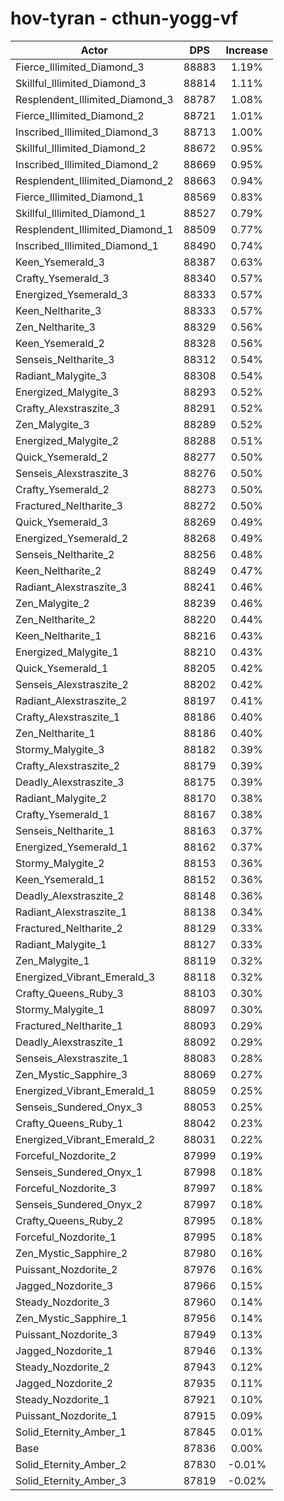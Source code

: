 # hov-tyran - cthun-yogg-vf
| Actor | DPS | Increase |
|---|:---:|:---:|
|Fierce_Illimited_Diamond_3|88883|1.19%|
|Skillful_Illimited_Diamond_3|88814|1.11%|
|Resplendent_Illimited_Diamond_3|88787|1.08%|
|Fierce_Illimited_Diamond_2|88721|1.01%|
|Inscribed_Illimited_Diamond_3|88713|1.00%|
|Skillful_Illimited_Diamond_2|88672|0.95%|
|Inscribed_Illimited_Diamond_2|88669|0.95%|
|Resplendent_Illimited_Diamond_2|88663|0.94%|
|Fierce_Illimited_Diamond_1|88569|0.83%|
|Skillful_Illimited_Diamond_1|88527|0.79%|
|Resplendent_Illimited_Diamond_1|88509|0.77%|
|Inscribed_Illimited_Diamond_1|88490|0.74%|
|Keen_Ysemerald_3|88387|0.63%|
|Crafty_Ysemerald_3|88340|0.57%|
|Energized_Ysemerald_3|88333|0.57%|
|Keen_Neltharite_3|88333|0.57%|
|Zen_Neltharite_3|88329|0.56%|
|Keen_Ysemerald_2|88328|0.56%|
|Senseis_Neltharite_3|88312|0.54%|
|Radiant_Malygite_3|88308|0.54%|
|Energized_Malygite_3|88293|0.52%|
|Crafty_Alexstraszite_3|88291|0.52%|
|Zen_Malygite_3|88289|0.52%|
|Energized_Malygite_2|88288|0.51%|
|Quick_Ysemerald_2|88277|0.50%|
|Senseis_Alexstraszite_3|88276|0.50%|
|Crafty_Ysemerald_2|88273|0.50%|
|Fractured_Neltharite_3|88272|0.50%|
|Quick_Ysemerald_3|88269|0.49%|
|Energized_Ysemerald_2|88268|0.49%|
|Senseis_Neltharite_2|88256|0.48%|
|Keen_Neltharite_2|88249|0.47%|
|Radiant_Alexstraszite_3|88241|0.46%|
|Zen_Malygite_2|88239|0.46%|
|Zen_Neltharite_2|88220|0.44%|
|Keen_Neltharite_1|88216|0.43%|
|Energized_Malygite_1|88210|0.43%|
|Quick_Ysemerald_1|88205|0.42%|
|Senseis_Alexstraszite_2|88202|0.42%|
|Radiant_Alexstraszite_2|88197|0.41%|
|Crafty_Alexstraszite_1|88186|0.40%|
|Zen_Neltharite_1|88186|0.40%|
|Stormy_Malygite_3|88182|0.39%|
|Crafty_Alexstraszite_2|88179|0.39%|
|Deadly_Alexstraszite_3|88175|0.39%|
|Radiant_Malygite_2|88170|0.38%|
|Crafty_Ysemerald_1|88167|0.38%|
|Senseis_Neltharite_1|88163|0.37%|
|Energized_Ysemerald_1|88162|0.37%|
|Stormy_Malygite_2|88153|0.36%|
|Keen_Ysemerald_1|88152|0.36%|
|Deadly_Alexstraszite_2|88148|0.36%|
|Radiant_Alexstraszite_1|88138|0.34%|
|Fractured_Neltharite_2|88129|0.33%|
|Radiant_Malygite_1|88127|0.33%|
|Zen_Malygite_1|88119|0.32%|
|Energized_Vibrant_Emerald_3|88118|0.32%|
|Crafty_Queens_Ruby_3|88103|0.30%|
|Stormy_Malygite_1|88097|0.30%|
|Fractured_Neltharite_1|88093|0.29%|
|Deadly_Alexstraszite_1|88092|0.29%|
|Senseis_Alexstraszite_1|88083|0.28%|
|Zen_Mystic_Sapphire_3|88069|0.27%|
|Energized_Vibrant_Emerald_1|88059|0.25%|
|Senseis_Sundered_Onyx_3|88053|0.25%|
|Crafty_Queens_Ruby_1|88042|0.23%|
|Energized_Vibrant_Emerald_2|88031|0.22%|
|Forceful_Nozdorite_2|87999|0.19%|
|Senseis_Sundered_Onyx_1|87998|0.18%|
|Forceful_Nozdorite_3|87997|0.18%|
|Senseis_Sundered_Onyx_2|87997|0.18%|
|Crafty_Queens_Ruby_2|87995|0.18%|
|Forceful_Nozdorite_1|87995|0.18%|
|Zen_Mystic_Sapphire_2|87980|0.16%|
|Puissant_Nozdorite_2|87976|0.16%|
|Jagged_Nozdorite_3|87966|0.15%|
|Steady_Nozdorite_3|87960|0.14%|
|Zen_Mystic_Sapphire_1|87956|0.14%|
|Puissant_Nozdorite_3|87949|0.13%|
|Jagged_Nozdorite_1|87946|0.13%|
|Steady_Nozdorite_2|87943|0.12%|
|Jagged_Nozdorite_2|87935|0.11%|
|Steady_Nozdorite_1|87921|0.10%|
|Puissant_Nozdorite_1|87915|0.09%|
|Solid_Eternity_Amber_1|87845|0.01%|
|Base|87836|0.00%|
|Solid_Eternity_Amber_2|87830|-0.01%|
|Solid_Eternity_Amber_3|87819|-0.02%|
